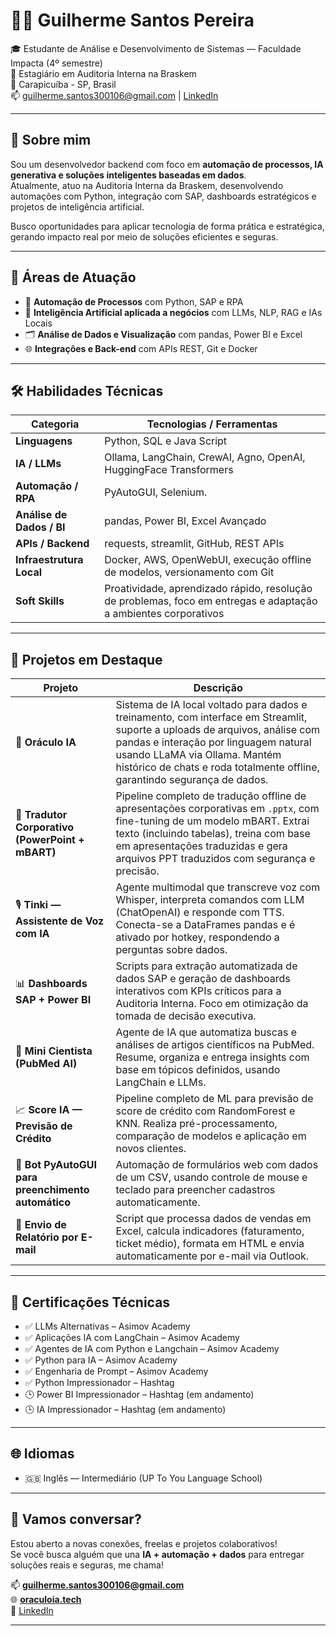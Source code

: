 # 👨‍💻 Guilherme Santos Pereira

🎓 Estudante de Análise e Desenvolvimento de Sistemas — Faculdade Impacta (4º semestre)  
💼 Estagiário em Auditoria Interna na Braskem  
📍 Carapicuíba - SP, Brasil  
📫 guilherme.santos300106@gmail.com | [LinkedIn](https://www.linkedin.com/in/guilherme-santos-pereira/)  

---

## 🚀 Sobre mim

Sou um desenvolvedor backend com foco em **automação de processos, IA generativa e soluções inteligentes baseadas em dados**.  
Atualmente, atuo na Auditoria Interna da Braskem, desenvolvendo automações com Python, integração com SAP, dashboards estratégicos e projetos de inteligência artificial.  

Busco oportunidades para aplicar tecnologia de forma prática e estratégica, gerando impacto real por meio de soluções eficientes e seguras.

---

## 🧠 Áreas de Atuação

- 🤖 **Automação de Processos** com Python, SAP e RPA
- 🧪 **Inteligência Artificial aplicada a negócios** com LLMs, NLP, RAG e IAs Locais
- 🗂️ **Análise de Dados e Visualização** com pandas, Power BI e Excel
- 🌐 **Integrações e Back-end** com APIs REST, Git e Docker

---

## 🛠️ Habilidades Técnicas

| Categoria                     | Tecnologias / Ferramentas                                                                                                        |
|------------------------------|-----------------------------------------------------------------------------------------------------------------------------------|
| **Linguagens**               | Python, SQL e Java Script                                                                                                         |
| **IA / LLMs**                | Ollama, LangChain, CrewAI, Agno, OpenAI, HuggingFace Transformers                                                                 |
| **Automação / RPA**          | PyAutoGUI, Selenium.                                                                                                              |
| **Análise de Dados / BI**    | pandas, Power BI, Excel Avançado                                                                                                  |
| **APIs / Backend**           | requests, streamlit, GitHub, REST APIs                                                                                            |
| **Infraestrutura Local**     | Docker, AWS, OpenWebUI, execução offline de modelos, versionamento com Git                                                        |
| **Soft Skills**              | Proatividade, aprendizado rápido, resolução de problemas, foco em entregas e adaptação a ambientes corporativos                   |

---

## 📁 Projetos em Destaque

| Projeto | Descrição |
|--------|-----------|
| 🧠 **Oráculo IA** | Sistema de IA local voltado para dados e treinamento, com interface em Streamlit, suporte a uploads de arquivos, análise com pandas e interação por linguagem natural usando LLaMA via Ollama. Mantém histórico de chats e roda totalmente offline, garantindo segurança de dados. |
| 🔄 **Tradutor Corporativo (PowerPoint + mBART)** | Pipeline completo de tradução offline de apresentações corporativas em `.pptx`, com fine-tuning de um modelo mBART. Extrai texto (incluindo tabelas), treina com base em apresentações traduzidas e gera arquivos PPT traduzidos com segurança e precisão. |
| 🎙️ **Tinki — Assistente de Voz com IA** | Agente multimodal que transcreve voz com Whisper, interpreta comandos com LLM (ChatOpenAI) e responde com TTS. Conecta-se a DataFrames pandas e é ativado por hotkey, respondendo a perguntas sobre dados. |
| 📊 **Dashboards SAP + Power BI** | Scripts para extração automatizada de dados SAP e geração de dashboards interativos com KPIs críticos para a Auditoria Interna. Foco em otimização da tomada de decisão executiva. |
| 🧬 **Mini Cientista (PubMed AI)** | Agente de IA que automatiza buscas e análises de artigos científicos na PubMed. Resume, organiza e entrega insights com base em tópicos definidos, usando LangChain e LLMs. |
| 📈 **Score IA — Previsão de Crédito** | Pipeline completo de ML para previsão de score de crédito com RandomForest e KNN. Realiza pré-processamento, comparação de modelos e aplicação em novos clientes. |
| 🤖 **Bot PyAutoGUI para preenchimento automático** | Automação de formulários web com dados de um CSV, usando controle de mouse e teclado para preencher cadastros automaticamente. |
| 📧 **Envio de Relatório por E-mail** | Script que processa dados de vendas em Excel, calcula indicadores (faturamento, ticket médio), formata em HTML e envia automaticamente por e-mail via Outlook. |

---

## 📜 Certificações Técnicas

- ✅ LLMs Alternativas – Asimov Academy  
- ✅ Aplicações IA com LangChain – Asimov Academy  
- ✅ Agentes de IA com Python e Langchain – Asimov Academy  
- ✅ Python para IA – Asimov Academy  
- ✅ Engenharia de Prompt – Asimov Academy  
- ✅ Python Impressionador – Hashtag  
- 🕒 Power BI Impressionador – Hashtag (em andamento)  
- 🕒 IA Impressionador – Hashtag (em andamento)  

---

## 🌐 Idiomas

- 🇬🇧 Inglês — Intermediário (UP To You Language School)

---

## 🤝 Vamos conversar?

Estou aberto a novas conexões, freelas e projetos colaborativos!  
Se você busca alguém que una **IA + automação + dados** para entregar soluções reais e seguras, me chama!

📫 **guilherme.santos300106@gmail.com**  
🌐 **[oraculoia.tech](https://oraculoia.tech)**  
📎 [LinkedIn](https://www.linkedin.com/in/guilherme-santos-pereira/)

---
